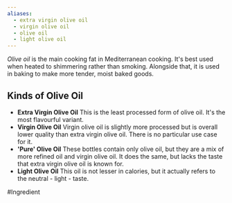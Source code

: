 ```yaml
---
aliases:
  - extra virgin olive oil
  - virgin olive oil
  - olive oil
  - light olive oil
---
```

*Olive oil* is the main cooking fat in Mediterranean cooking. It's best used when heated to shimmering rather than smoking. Alongside that, it is used in baking to make more tender, moist baked goods. 
## Kinds of Olive Oil
-  **Extra Virgin Olive Oil**
	This is the least processed form of olive oil. It's the most flavourful variant.
-  **Virgin Olive Oil**
	Virgin olive oil is slightly more processed but is overall lower quality than extra virgin olive oil. There is no particular use case for it.
-  **'Pure' Olive Oil**
	These bottles contain only olive oil, but they are a mix of more refined oil and virgin olive oil. It does the same, but lacks the taste that extra virgin olive oil is known for.
-  **Light Olive Oil**
	This oil is not lesser in calories, but it actually refers to the neutral - light - taste.

#Ingredient 